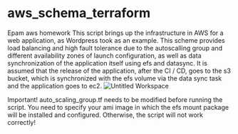 # aws_schema_terraform
Epam aws homework
This script brings up the infrastructure in AWS for a web application, as Wordpress took as an example. This scheme provides load balancing and high fault tolerance due to the autoscalling group and different availability zones of launch configuration, as well as data synchronization of the application itself using efs and datasync. It is assumed that the release of the application, after the CI / CD, goes to the s3 bucket, which is synchronized with the efs volume via the data sync task and the application goes to ec2.
![Untitled Workspace](https://user-images.githubusercontent.com/77063239/129718751-819757ed-fe53-483f-b020-a637415b546f.png)

Important!
auto_scaling_group.tf needs to be modified before running the script. You need to specify your ami image in which the efs mount package will be installed and configured. Otherwise, the script will not work correctly!
